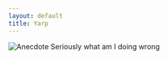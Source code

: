 ```yaml
---
layout: default
title: Yarp
---
```


![Anecdote]({{site.github.url}}/assets/comics/anecdote.jpeg)
Seriously what am I doing wrong